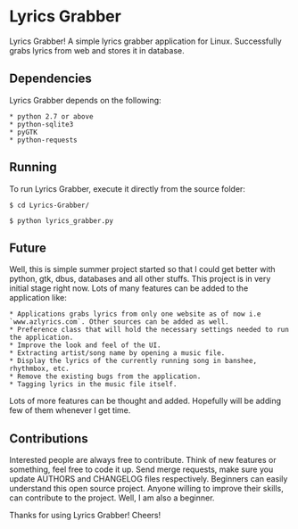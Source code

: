 # Lyrics Grabber

Lyrics Grabber! A simple lyrics grabber application for Linux. Successfully grabs lyrics from web and stores it in database.

## Dependencies

Lyrics Grabber depends on the following:

	* python 2.7 or above
	* python-sqlite3
	* pyGTK
	* python-requests


## Running

To run Lyrics Grabber, execute it directly from the source folder:
	
	$ cd Lyrics-Grabber/

	$ python lyrics_grabber.py

## Future

Well, this is simple summer project started  so that I could get better with python, gtk, dbus, databases and all other stuffs. This project is in very initial stage right now. Lots of many features can be added to the application like:

	* Applications grabs lyrics from only one website as of now i.e `www.azlyrics.com`. Other sources can be added as well.
	* Preference class that will hold the necessary settings needed to run the application.
	* Improve the look and feel of the UI.
	* Extracting artist/song name by opening a music file.
	* Display the lyrics of the currently running song in banshee, rhythmbox, etc.
	* Remove the existing bugs from the application.
	* Tagging lyrics in the music file itself.

Lots of more features can be thought and added. Hopefully will be adding few of them whenever I get time.

## Contributions

Interested people are always free to contribute. Think of new features or something, feel free to code it up. Send merge requests, make sure you update AUTHORS and CHANGELOG files respectively. Beginners can easily understand this open source project. Anyone willing to improve their skills, can contribute to the project. Well, I am also a beginner. 

Thanks for using Lyrics Grabber! Cheers!
